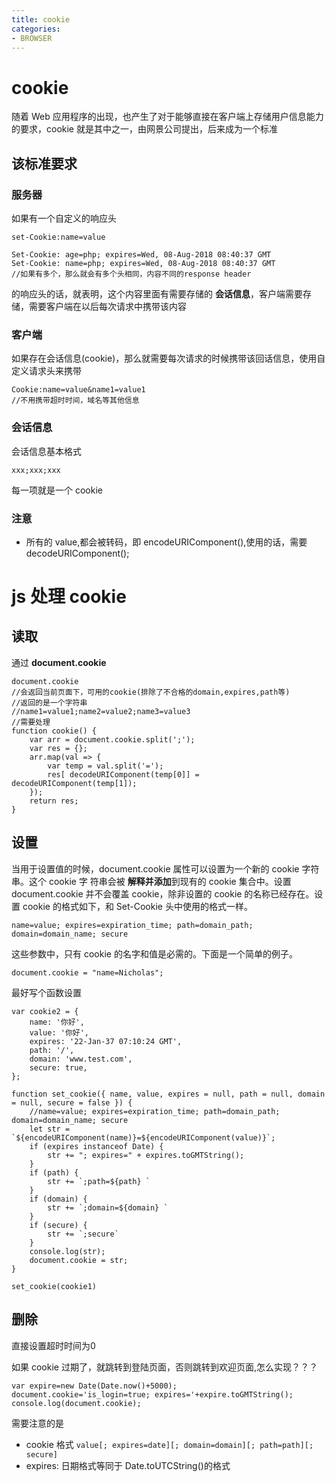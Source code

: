 ```yaml
---
title: cookie
categories: 
- BROWSER
---
```


# cookie

随着 Web 应用程序的出现，也产生了对于能够直接在客户端上存储用户信息能力的要求，cookie 就是其中之一，由网景公司提出，后来成为一个标准

## 该标准要求

### 服务器

如果有一个自定义的响应头

```
set-Cookie:name=value

Set-Cookie: age=php; expires=Wed, 08-Aug-2018 08:40:37 GMT
Set-Cookie: name=php; expires=Wed, 08-Aug-2018 08:40:37 GMT
//如果有多个，那么就会有多个头相同，内容不同的response header
```

的响应头的话，就表明，这个内容里面有需要存储的 **会话信息**，客户端需要存储，需要客户端在以后每次请求中携带该内容

### 客户端

如果存在会话信息(cookie)，那么就需要每次请求的时候携带该回话信息，使用自定义请求头来携带

```
Cookie:name=value&name1=value1
//不用携带超时时间，域名等其他信息
```

### 会话信息

会话信息基本格式

```
xxx;xxx;xxx
```

每一项就是一个 cookie

### 注意

- 所有的 value,都会被转码，即 encodeURIComponent(),使用的话，需要 decodeURIComponent();

# js 处理 cookie

## 读取

通过 **document.cookie**

```
document.cookie
//会返回当前页面下，可用的cookie(排除了不合格的domain,expires,path等)
//返回的是一个字符串
//name1=value1;name2=value2;name3=value3
//需要处理
function cookie() {
    var arr = document.cookie.split(';');
    var res = {};
    arr.map(val => {
        var temp = val.split('=');
        res[ decodeURIComponent(temp[0]] = decodeURIComponent(temp[1]);
    });
    return res;
}
```

## 设置
当用于设置值的时候，document.cookie 属性可以设置为一个新的 cookie 字符串。这个 cookie 字
符串会被 **解释并添加**到现有的 cookie 集合中。设置 document.cookie 并不会覆盖 cookie，除非设置的
cookie 的名称已经存在。设置 cookie 的格式如下，和 Set-Cookie 头中使用的格式一样。
```
name=value; expires=expiration_time; path=domain_path; domain=domain_name; secure
```
这些参数中，只有 cookie 的名字和值是必需的。下面是一个简单的例子。
```
document.cookie = "name=Nicholas";
```
最好写个函数设置
```
var cookie2 = {
    name: '你好',
    value: '你好',
    expires: '22-Jan-37 07:10:24 GMT',
    path: '/',
    domain: 'www.test.com',
    secure: true,
};

function set_cookie({ name, value, expires = null, path = null, domain = null, secure = false }) {
    //name=value; expires=expiration_time; path=domain_path; domain=domain_name; secure
    let str = `${encodeURIComponent(name)}=${encodeURIComponent(value)}`;
    if (expires instanceof Date) {
        str += "; expires=" + expires.toGMTString();
    }
    if (path) {
        str += `;path=${path} `
    }
    if (domain) {
        str += `;domain=${domain} `
    }
    if (secure) {
        str += `;secure`
    }
    console.log(str);
    document.cookie = str;
}

set_cookie(cookie1)

```


## 删除
直接设置超时时间为0

如果 cookie 过期了，就跳转到登陆页面，否则跳转到欢迎页面,怎么实现？？？

```
var expire=new Date(Date.now()+5000);
document.cookie='is_login=true; expires='+expire.toGMTString();
console.log(document.cookie);
```

需要注意的是

- cookie 格式 `value[; expires=date][; domain=domain][; path=path][; secure]`
- expires: 日期格式等同于 Date.toUTCString()的格式

